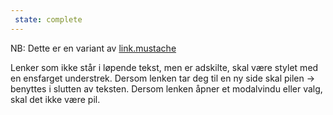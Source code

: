 ```yaml
---
 state: complete
---
```

NB: Dette er en variant av  [link.mustache](../../patterns/00-atomer-02-lenker-og-knapper-00-link/00-atomer-02-lenker-og-knapper-00-link.html)

Lenker som ikke står i løpende tekst, men er adskilte, skal være stylet med en ensfarget understrek. Dersom lenken tar deg til en ny side skal pilen → benyttes i slutten av teksten. Dersom lenken åpner et modalvindu eller valg, skal det ikke være pil.
